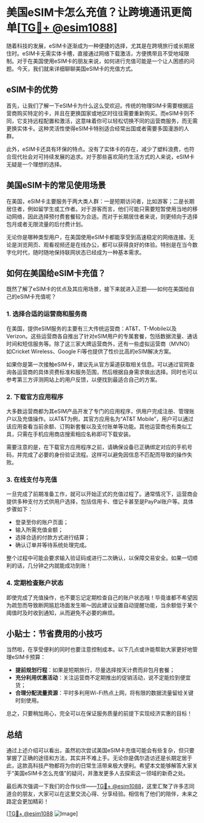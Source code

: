 # 美国eSIM卡怎么充值？让跨境通讯更简单[[TG💪+ @esim1088](https://t.me/s/esim1088)]

随着科技的发展，eSIM卡逐渐成为一种便捷的选择，尤其是在跨境旅行或长期居住时。eSIM卡无需实体卡槽，直接通过网络下载激活，方便携带且不受地域限制。对于在美国使用eSIM卡的朋友来说，如何进行充值可能是一个让人困惑的问题。今天，我们就来详细聊聊美国eSIM卡的充值方式。

## eSIM卡的优势

首先，让我们了解一下eSIM卡为什么这么受欢迎。传统的物理SIM卡需要根据运营商购买特定的卡，并且在更换国家或地区时往往需要重新购买。而eSIM卡则不同，它支持远程配置和激活，这意味着你可以轻松切换不同的运营商服务，而无需更换实体卡。这种灵活性使得eSIM卡特别适合经常出国或者需要多国漫游的人群。

此外，eSIM卡还具有环保的特点。没有了实体卡的存在，减少了塑料浪费，也符合现代社会对可持续发展的追求。对于那些喜欢简约生活方式的人来说，eSIM卡无疑是一个理想的选择。

## 美国eSIM卡的常见使用场景

在美国，eSIM卡主要服务于两大类人群：一是短期访问者，比如游客；二是长期居住者，例如留学生或工作者。对于游客而言，他们可能只需要短暂使用当地的移动网络，因此选择预付费套餐较为合适。而对于长期居住者来说，则更倾向于选择包月或者无限流量的后付费计划。

无论你是哪种类型用户，在美国使用eSIM卡都能享受到高速稳定的网络连接。无论是浏览网页、观看视频还是在线办公，都可以获得良好的体验。特别是在当今数字化时代，随时随地保持联网状态已经成为一种基本需求。

## 如何在美国给eSIM卡充值？

既然了解了eSIM卡的优点及其应用场景，接下来就进入正题——如何在美国给自己的eSIM卡充值呢？

### 1. 选择合适的运营商和服务商

在美国，提供eSIM服务的主要有三大传统运营商：AT&T、T-Mobile以及Verizon。这些运营商各自推出了针对eSIM用户的专属套餐，包括数据流量、通话时间和短信服务等。除了这三家大牌运营商外，还有一些虚拟运营商（MVNO）如Cricket Wireless、Google Fi等也提供了性价比高的eSIM解决方案。

如果你是第一次接触eSIM卡，建议先从官方渠道获取相关信息。可以通过官网查询各运营商的具体资费标准和服务范围，然后根据自身需求做出选择。同时也可以参考第三方评测网站上的用户反馈，以便找到最适合自己的方案。

### 2. 下载官方应用程序

大多数运营商都为其eSIM产品开发了专门的应用程序，供用户完成注册、管理账户以及充值操作。以AT&T为例，其官方应用名为“AT&T Mobile”，用户可以通过该应用查看当前余额、订购新套餐以及支付账单等功能。其他运营商也有类似工具，只需在手机应用商店搜索相应名称即可下载安装。

需要注意的是，在下载官方应用程序之前，请确保设备已正确绑定对应的手机号码，并完成了必要的身份验证流程。这样可以避免因信息不匹配而导致的操作失败。

### 3. 在线支付与充值

一旦完成了前期准备工作，就可以开始正式的充值过程了。通常情况下，运营商会提供多种支付方式供用户选择，包括信用卡、借记卡甚至是PayPal账户等。具体步骤如下：

- 登录至你的账户页面；
- 输入所需充值金额；
- 选择合适的付款方式进行结算；
- 确认订单并等待系统处理完成。

整个过程中可能会要求输入验证码或进行二次确认，以保障交易安全。如果一切顺利的话，几分钟之内就能成功到账！

### 4. 定期检查账户状态

即使完成了充值操作，也不要忘记定期检查自己的账户状态哦！毕竟谁都不希望因为疏忽而导致断网尴尬场面发生嘛～因此建议设置自动提醒功能，当余额低于某个阈值时及时收到通知，从而避免不必要的麻烦。

## 小贴士：节省费用的小技巧

当然啦，在享受便利的同时也要注意控制成本。以下几点或许能帮助大家更好地管理eSIM卡预算：

- **提前规划行程**：如果是短期旅行，尽量选择按天计费而非包月套餐；
- **充分利用优惠活动**：关注运营商不定期推出的促销活动，说不定能捡到便宜货；
- **合理分配流量资源**：平时多利用Wi-Fi热点上网，将有限的数据流量留给关键时刻使用。

总之，只要稍加用心，完全可以在保证服务质量的前提下实现经济实惠的目标！

## 总结

通过上述介绍可以看出，虽然初次尝试美国eSIM卡充值可能会有些复杂，但只要掌握了正确的途径和方法，其实并不难上手。无论你是偶尔造访还是长期定居于此，这款高科技产物都将为你的日常生活带来极大便利。希望本文能够解答大家关于“美国eSIM卡怎么充值”的疑问，并激发更多人去探索这一领域的新奇之处。

最后再次强调一下我们的合作伙伴——[TG💪+ @esim1088](https://t.me/s/esim1088)，这里汇聚了许多志同道合的朋友，大家可以在这里交流心得、分享经验。相信有了他们的陪伴，未来之路定会更加精彩！

[[TG💪+ @esim1088](https://t.me/s/esim1088) ![Image](https://i.postimg.cc/4NQfJmqS/Snipaste-2025-05-13-00-14-12.png)]